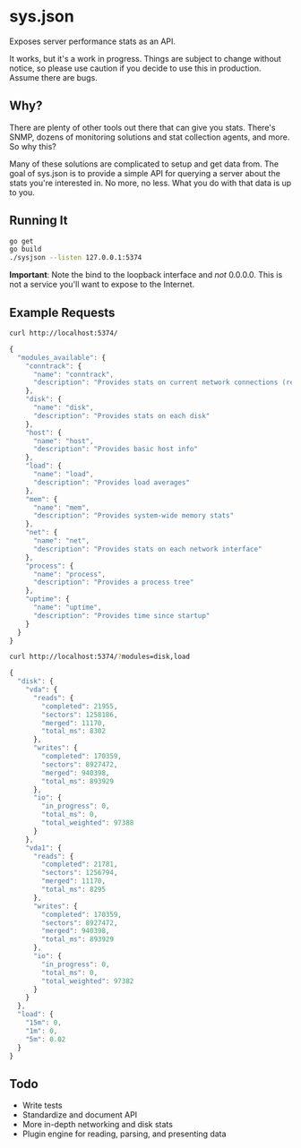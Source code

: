 # sys.json

Exposes server performance stats as an API.

It works, but it's a work in progress. Things are subject to change without notice, so please use
caution if you decide to use this in production. Assume there are bugs.

## Why?

There are plenty of other tools out there that can give you stats. There's SNMP, dozens of monitoring
solutions and stat collection agents, and more. So why this?

Many of these solutions are complicated to setup and get data from. The goal of sys.json is to
provide a simple API for querying a server about the stats you're interested in. No more, no less.
What you do with that data is up to you.

## Running It

```bash
go get
go build
./sysjson --listen 127.0.0.1:5374
```

**Important**: Note the bind to the loopback interface and *not* 0.0.0.0. This is not a service you'll want to expose to the Internet.

## Example Requests

```bash
curl http://localhost:5374/
```

```js
{
  "modules_available": {
    "conntrack": {
      "name": "conntrack",
      "description": "Provides stats on current network connections (requires conntrack-tools)"
    },
    "disk": {
      "name": "disk",
      "description": "Provides stats on each disk"
    },
    "host": {
      "name": "host",
      "description": "Provides basic host info"
    },
    "load": {
      "name": "load",
      "description": "Provides load averages"
    },
    "mem": {
      "name": "mem",
      "description": "Provides system-wide memory stats"
    },
    "net": {
      "name": "net",
      "description": "Provides stats on each network interface"
    },
    "process": {
      "name": "process",
      "description": "Provides a process tree"
    },
    "uptime": {
      "name": "uptime",
      "description": "Provides time since startup"
    }
  }
}
```

```bash
curl http://localhost:5374/?modules=disk,load
```

```js
{
  "disk": {
    "vda": {
      "reads": {
        "completed": 21955,
        "sectors": 1258186,
        "merged": 11170,
        "total_ms": 8302
      },
      "writes": {
        "completed": 170359,
        "sectors": 8927472,
        "merged": 940398,
        "total_ms": 893929
      },
      "io": {
        "in_progress": 0,
        "total_ms": 0,
        "total_weighted": 97388
      }
    },
    "vda1": {
      "reads": {
        "completed": 21781,
        "sectors": 1256794,
        "merged": 11170,
        "total_ms": 8295
      },
      "writes": {
        "completed": 170359,
        "sectors": 8927472,
        "merged": 940398,
        "total_ms": 893929
      },
      "io": {
        "in_progress": 0,
        "total_ms": 0,
        "total_weighted": 97382
      }
    }
  },
  "load": {
    "15m": 0,
    "1m": 0,
    "5m": 0.02
  }
}
```

## Todo

* Write tests
* Standardize and document API
* More in-depth networking and disk stats
* Plugin engine for reading, parsing, and presenting data
